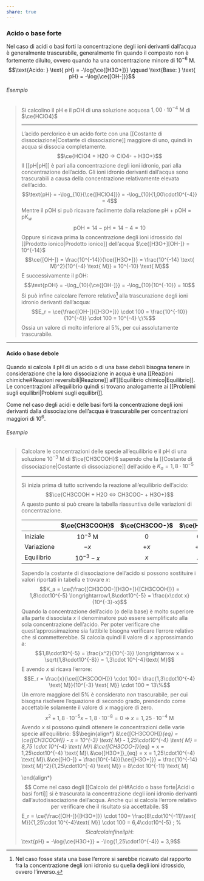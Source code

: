 ```yaml
---
share: true
---
```

### Acido o base forte
Nel caso di acidi o basi forti la concentrazione degli ioni derivanti dall’acqua è generalmente trascurabile, generalmente fin quando il composto non è fortemente diluito, ovvero quando ha una concentrazione minore di $10^{-6} \text{ M}$.
$$\text{Acido: } \text{ pH} = -\log{\ce{[H3O+]}} \qquad \text{Base: } \text{ pH} = -\log{\ce{[OH-]}}$$
###### Esempio
> Si calcolino il pH e il pOH di una soluzione acquosa $1,00\cdot10^{-4} \text{ M}$ di $\ce{HClO4}$
> 
> ---
> 
> L’acido perclorico è un acido forte con una [[Costante di dissociazione|Costante di dissociazione]] maggiore di uno, quindi in acqua si dissocia completamente.
> $$\ce{HClO4 + H2O -> ClO4- + H3O+}$$
> Il [[pH|pH]] è pari alla concentrazione degli ioni idronio, pari alla concentrazione dell’acido. Gli ioni idronio derivanti dall’acqua sono trascurabili a causa della concentrazione relativamente elevata dell’acido.
> $$\text{pH} = -\log_{10}{\ce{[HClO4]}} = -\log_{10}{1,00\cdot10^{-4}} = 4$$
> Mentre il pOH si può ricavare facilmente dalla relazione $\text{pH} + \text{pOH} = \text{pK}_w$
> $$\text{pOH} = 14 -\text{pH} = 14-4=10$$
> Oppure si ricava prima la concentrazione degli ioni idrossido dal [[Prodotto ionico|Prodotto ionico]] dell’acqua $\ce{[H3O+][OH-]} = 10^{-14}$
> $$\ce{[OH-]} = \frac{10^{-14}}{\ce{[H3O+]}} = \frac{10^{-14} \text{ M}^2}{10^{-4} \text{ M}} = 10^{-10} \text{ M}$$
> E successivamente il pOH:
> $$\text{pOH} = -\log_{10}{\ce{[OH-]}} = -\log_{10}{10^{-10}} = 10$$
> Si può infine calcolare l’errore relativo[^1] alla trascurazione degli ioni idronio derivanti dall’acqua:
> $$E_r = \ce{\frac{[OH-]}{[H3O+]}} \cdot 100 = \frac{10^{-10}}{10^{-4}} \cdot 100 = 10^{-4} \;\%$$
> Ossia un valore di molto inferiore al 5%, per cui assolutamente trascurabile.

[^1]: Nel caso fosse stata una base l’errore si sarebbe ricavato dal rapporto fra la concentrazione degli ioni idronio su quella degli ioni idrossido, ovvero l’inverso.

---
#### Acido o base debole
Quando si calcola il pH di un acido o di una base deboli bisogna tenere in considerazione che la loro dissociazione in acqua è una [[Reazioni chimiche#Reazioni reversibili|Reazione]] all’[[Equilibrio chimico|Equilibrio]].
Le concentrazioni all’equilibrio quindi si trovano analogamente ai [[Problemi sugli equilibri|Problemi sugli equilibri]].

Come nel caso degli acidi e delle basi forti la concentrazione degli ioni derivanti dalla dissociazione dell’acqua è trascurabile per concentrazioni maggiori di $10^6$.

###### Esempio
> Calcolare le concentrazioni delle specie all’equilibrio e il pH di una soluzione $10^{-3} \text{ M}$ di $\ce{CH3COOH}$ sapendo che la [[Costante di dissociazione|Costante di dissociazione]] dell’acido è $K_a = 1,8\cdot10^{-5}$
> 
> ---
> Si inizia prima di tutto scrivendo la reazione all’equilibrio dell’acido:
> $$\ce{CH3COOH + H2O <=> CH3COO- + H3O+}$$
> A questo punto si può creare la tabella riassuntiva delle variazioni di concentrazione.
> 
> |            |     $\ce{CH3COOH}$     | $\ce{CH3COO-}$ | $\ce{H3O+}$ |
> | ---------- |:----------------------:|:--------------:|:-----------:|
> | Iniziale   |  $10^{-3} \text{ M}$   |      $0$       |     $0$     |
> | Variazione |          $-x$          |      $+x$      |    $+x$     |
> | Equilibrio | $10^{-3} -x$ |      $x$       |     $x$     |
> 
> 
> Sapendo la costante di dissociazione dell’acido si possono sostituire i valori riportati in tabella e trovare $x$:
> $$K_a = \ce{\frac{[CH3COO-][H3O+]}{[CH3COOH]}} = 1,8\cdot10^{-5} \longrightarrow1,8\cdot10^{-5} = \frac{x\cdot x}{10^{-3}-x}$$
> Quando la concentrazione dell’acido (o della base) è molto superiore alla parte dissociata $x$ il denominatore può essere semplificato alla sola concentrazione dell’acido.
> Per poter verificare che quest’approssimazione sia fattibile bisogna verificare l’errore relativo che si commetterebbe.
> Si calcola quindi il valore di $x$ approssimando a:
> $$1,8\cdot10^{-5} = \frac{x^2}{10^{-3}} \longrightarrow x = \sqrt{1,8\cdot10^{-8}} = 1,3\cdot 10^{-4}\text{ M}$$
> E avendo $x$ si ricava l’errore:
> $$E_r = \frac{x}{\ce{[CH3COOH]}} \cdot 100= \frac{1,3\cdot10^{-4} \text{ M}}{10^{-3} \text{ M}} \cdot 100 = 13\%$$
> Un errore maggiore del 5% è considerato *non* trascurabile, per cui bisogna risolvere l’equazione di secondo grado, prendendo come accettabile solamente il valore di $x$ maggiore di zero.
> $$x^2+1,8\cdot10^{-5}x-1,8\cdot10^{-8} = 0 \; \Longrightarrow \; x = 1,25\cdot10^{-4} \text{ M}$$
> Avendo $x$ si possono quindi ottenere le concentrazioni delle varie specie all’equilibrio:
> $$\begin{align*}
> &\ce{[CH3COOH]}_{eq} = \ce{[CH3COOH]} - x = 10^{-3} \text{ M} - 1,25\cdot10^{-4} \text{ M} = 8,75 \cdot 10^{-4} \text{ M}\\
> &\ce{[CH3COO-]}_{eq}  = x = 1,25\cdot10^{-4} \text{ M}\\
> &\ce{[H3O+]}_{eq} = x = 1,25\cdot10^{-4} \text{ M}\\
> &\ce{[HO-]} = \frac{10^{-14}}{\ce{[H3O+]}} = \frac{10^{-14} \text{ M}^2}{1,25\cdot10^{-4} \text{ M}} = 8\cdot 10^{-11} \text{ M}
> 
> \end{align*}$$
> Come nel caso degli [[Calcolo del pH#Acido o base forte|Acidi o basi forti]] si è trascurata la concentrazione degli ioni idronio derivanti dall’autodissociazione dell’acqua.
> Anche qui si calcola l’errore relativo per verificare che il risultato sia accettabile.
> $$E_r = \ce{\frac{[OH-]}{[H3O+]}} \cdot 100= \frac{8\cdot10^{-11}\text{ M}}{1,25\cdot 10^{-4}\text{ M}} \cdot 100 = 6,4\cdot10^{-5} \; \%$$
> Si calcola infine il pH:
> $$\text{pH} = -\log{\ce{H3O+}} = -\log{1,25\cdot10^{-4}} = 3,9$$
>